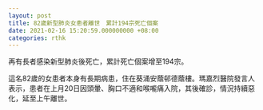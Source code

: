 ```yaml
---
layout: post
title: 82歲新型肺炎女患者離世　累計194宗死亡個案
date: 2021-02-16 15:20:59.000000000 +08:00
categories: rthk
---
```


再有長者感染新型肺炎後死亡，累計死亡個案增至194宗。

這名82歲的女患者本身有長期病患，住在葵涌安蔭邨德蔭樓。瑪嘉烈醫院發言人表示，患者在上月20日因頭暈、胸口不適和喉嚨痛入院，其後確診，情況持續惡化，延至上午離世。
